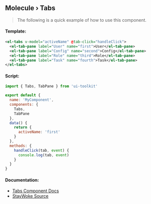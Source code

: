 Molecule › Tabs
---

> The following is a quick example of how to use this component.


#### Template:

```xml
<el-tabs v-model="activeName" @tab-click="handleClick">
  <el-tab-pane label="User" name="first">User</el-tab-pane>
  <el-tab-pane label="Config" name="second">Config</el-tab-pane>
  <el-tab-pane label="Role" name="third">Role</el-tab-pane>
  <el-tab-pane label="Task" name="fourth">Task</el-tab-pane>
</el-tabs>
```


#### Script:

```js
import { Tabs, TabPane } from 'ui-toolkit'

export default {
  name: 'MyComponent',
  components: {
    Tabs,
    TabPane
  },
  data() {
    return {
      activeName: 'first'
    }
  },
  methods: {
    handleClick(tab, event) {
      console.log(tab, event)
    }
  }
}
```


#### Documentation:

* [Tabs Component Docs](http://element.eleme.io/#/en-US/component/tabs)
* [StayWoke Source](https://github.com/staywoke/ui-toolkit/tree/master/src/components/molecules/tabs)
